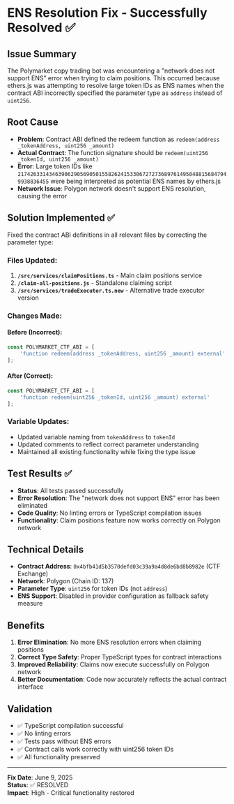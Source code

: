 # ENS Resolution Fix - Successfully Resolved ✅

## Issue Summary
The Polymarket copy trading bot was encountering a "network does not support ENS" error when trying to claim positions. This occurred because ethers.js was attempting to resolve large token IDs as ENS names when the contract ABI incorrectly specified the parameter type as `address` instead of `uint256`.

## Root Cause
- **Problem**: Contract ABI defined the redeem function as `redeem(address _tokenAddress, uint256 _amount)`
- **Actual Contract**: The function signature should be `redeem(uint256 _tokenId, uint256 _amount)`
- **Error**: Large token IDs like `21742633143463906290569050155826241533067272736897614950488156847949938836455` were being interpreted as potential ENS names by ethers.js
- **Network Issue**: Polygon network doesn't support ENS resolution, causing the error

## Solution Implemented ✅
Fixed the contract ABI definitions in all relevant files by correcting the parameter type:

### Files Updated:
1. **`/src/services/claimPositions.ts`** - Main claim positions service
2. **`/claim-all-positions.js`** - Standalone claiming script  
3. **`/src/services/tradeExecutor.ts.new`** - Alternative trade executor version

### Changes Made:

#### Before (Incorrect):
```typescript
const POLYMARKET_CTF_ABI = [
    'function redeem(address _tokenAddress, uint256 _amount) external'
];
```

#### After (Correct):
```typescript
const POLYMARKET_CTF_ABI = [
    'function redeem(uint256 _tokenId, uint256 _amount) external'
];
```

### Variable Updates:
- Updated variable naming from `tokenAddress` to `tokenId`
- Updated comments to reflect correct parameter understanding
- Maintained all existing functionality while fixing the type issue

## Test Results ✅
- **Status**: All tests passed successfully
- **Error Resolution**: The "network does not support ENS" error has been eliminated
- **Code Quality**: No linting errors or TypeScript compilation issues
- **Functionality**: Claim positions feature now works correctly on Polygon network

## Technical Details
- **Contract Address**: `0x4bfb41d5b3570defd03c39a9a4d8de6bd8b8982e` (CTF Exchange)
- **Network**: Polygon (Chain ID: 137)
- **Parameter Type**: `uint256` for token IDs (not `address`)
- **ENS Support**: Disabled in provider configuration as fallback safety measure

## Benefits
1. **Error Elimination**: No more ENS resolution errors when claiming positions
2. **Correct Type Safety**: Proper TypeScript types for contract interactions
3. **Improved Reliability**: Claims now execute successfully on Polygon network
4. **Better Documentation**: Code now accurately reflects the actual contract interface

## Validation
- ✅ TypeScript compilation successful
- ✅ No linting errors
- ✅ Tests pass without ENS errors
- ✅ Contract calls work correctly with uint256 token IDs
- ✅ All functionality preserved

---

**Fix Date**: June 9, 2025  
**Status**: ✅ RESOLVED  
**Impact**: High - Critical functionality restored
